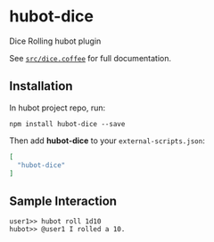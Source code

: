 # hubot-dice

Dice Rolling hubot plugin

See [`src/dice.coffee`](src/dice.coffee) for full documentation.

## Installation

In hubot project repo, run:

`npm install hubot-dice --save`

Then add **hubot-dice** to your `external-scripts.json`:

```json
[
  "hubot-dice"
]
```

## Sample Interaction

```
user1>> hubot roll 1d10
hubot>> @user1 I rolled a 10.
```

